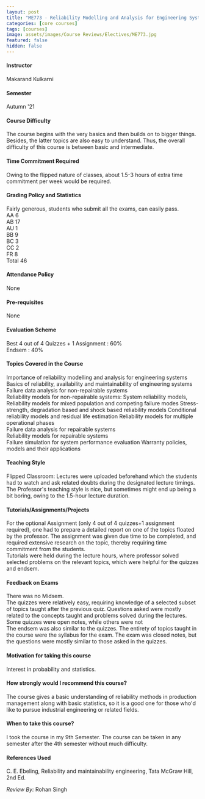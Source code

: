```yaml
---
layout: post
title: "ME773 - Reliability Modelling and Analysis for Engineering Systems"
categories: [core courses]
tags: [courses]
image: assets/images/Course Reviews/Electives/ME773.jpg
featured: false
hidden: false
---
```


#### Instructor
Makarand Kulkarni

#### Semester
Autumn '21

#### Course Difficulty
The course begins with the very basics and then builds on to bigger things. Besides, the latter topics are also easy to understand. Thus, the overall difficulty of this course is between basic and intermediate.

#### Time Commitment Required
Owing to the flipped nature of classes, about 1.5-3 hours of extra time commitment per week would be required.

#### Grading Policy and Statistics
Fairly generous, students who submit all the exams, can easily pass.  
AA	6  
AB	17  
AU	1  
BB	9  
BC	3  
CC	2  
FR	8  
Total	46

#### Attendance Policy
None

#### Pre-requisites
None

#### Evaluation Scheme
Best 4 out of 4 Quizzes + 1 Assignment : 60%  
Endsem : 40%

#### Topics Covered in the Course
Importance of reliability modelling and analysis for engineering systems   
 Basics of reliability, availability and maintainability of engineering systems   
 Failure data analysis for non-repairable systems   
 Reliability models for non-repairable systems:  System reliability models,  Reliability models for mixed population and competing failure modes  Stress-strength, degradation based and shock based reliability models  Conditional reliability models and residual life estimation  Reliability models for multiple operational phases    
 Failure data analysis for repairable systems   
 Reliability models for repairable systems   
 Failure simulation for system performance evaluation  Warranty policies, models and their applications 

#### Teaching Style
Flipped Classroom: Lectures were uploaded beforehand which the students had to watch and ask related doubts during the designated lecture timings.  
The Professor's teaching style is nice, but sometimes might end up being a bit boring, owing to the 1.5-hour lecture duration.

#### Tutorials/Assignments/Projects
For the optional Assignment (only 4 out of 4 quizzes+1 assignment required), one had to prepare a detailed report on one of the topics floated by the professor. The assignment was given due time to be completed, and required extensive research on the topic, thereby requiring time commitment from the students.  
Tutorials were held during the lecture hours, where professor solved selected problems on the relevant topics, which were helpful for the quizzes and endsem.

#### Feedback on Exams
There was no Midsem.  
The quizzes were relatively easy, requiring knowledge of a selected subset of topics taught after the previous quiz. Questions asked were mostly related to the concepts taught and problems solved during the lectures. Some quizzes were open notes, while others were not  
The endsem was also similar to the quizzes. The entirety of topics taught in the course were the syllabus for the exam. The exam was closed notes, but the questions were mostly similar to those asked in the quizzes.

#### Motivation for taking this course
Interest in probability and statistics.

#### How strongly would I recommend this course?
The course gives a basic understanding of reliability methods in production management along with basic statistics, so it is a good one for those who'd like to pursue industrial engineering or related fields.

#### When to take this course?
I took the course in my 9th Semester. The course can be taken in any semester after the 4th semester without much difficulty.

#### References Used
C. E. Ebeling, Reliability and maintainability engineering, Tata McGraw Hill, 2nd Ed.

*Review By:* Rohan Singh